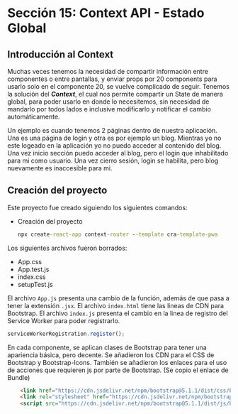 # Sección 15: Context API - Estado Global

## Introducción al Context

Muchas veces tenemos la necesidad de compartir información entre componentes o entre pantallas, y enviar props por 20 components para usarlo solo en el componente 20, se vuelve complicado de seguir. Tenemos la solución del ***Context***, el cual nos permite compartir un State de manera global, para poder usarlo en donde lo necesitemos, sin necesidad de mandarlo por todos lados e inclusive modificarlo y notificar el cambio automáticamente.

Un ejemplo es cuando tenemos 2 páginas dentro de nuestra aplicación. Una es una página de login y otra es por ejemplo un blog. Mientras yo no este logeado en la aplicación yo no puedo acceder al contenido del blog. Una vez inicio sección puedo acceder al blog, pero el login que inhabilitado para mi como usuario. Una vez cierro sesión, login se habilita, pero blog nuevamente es inaccesible para mi.

## Creación del proyecto

Este proyecto fue creado siguiendo los siguientes comandos:

- Creación del proyecto

    ```cmd
    npx create-react-app context-router --template cra-template-pwa
    ```

Los siguientes archivos fueron borrados:

- App.css
- App.test.js
- index.css
- setupTest.js

El archivo `App.js` presenta una cambio de la función, además de que pasa a tener la extensión `.jsx`. El archivo `index.html` tiene las lineas de CDN para Bootstrap. El archivo `index.js` presenta el cambio en la linea de registro del Service Worker para poder registrarlo.

```js
serviceWorkerRegistration.register();
```

En cada componente, se aplican clases de Bootstrap para tener una apariencia básica, pero decente. Se añadieron los CDN para el CSS de Bootstrap y Bootstrap-Icons. También se añadieron los enlaces para el uso de acciones que requieren js por parte de Bootstrap. (Se copio el enlace de Bundle)

```html
    <link href="https://cdn.jsdelivr.net/npm/bootstrap@5.1.1/dist/css/bootstrap.min.css" rel="stylesheet" integrity="sha384-F3w7mX95PdgyTmZZMECAngseQB83DfGTowi0iMjiWaeVhAn4FJkqJByhZMI3AhiU" crossorigin="anonymous">
    <link rel="stylesheet" href="https://cdn.jsdelivr.net/npm/bootstrap-icons@1.5.0/font/bootstrap-icons.css">
    <script src="https://cdn.jsdelivr.net/npm/bootstrap@5.1.1/dist/js/bootstrap.bundle.min.js" integrity="sha384-/bQdsTh/da6pkI1MST/rWKFNjaCP5gBSY4sEBT38Q/9RBh9AH40zEOg7Hlq2THRZ" crossorigin="anonymous"></script>
```
